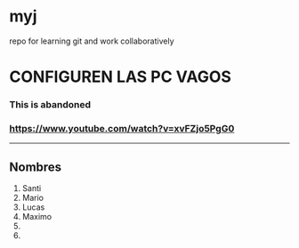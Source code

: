 # myj
repo for learning git and work collaboratively
# **CONFIGUREN LAS PC VAGOS**
### This is abandoned 
### https://www.youtube.com/watch?v=xvFZjo5PgG0

<hr>

## Nombres
1. Santi
2. Mario
3. Lucas
4. Maximo
5.
6.